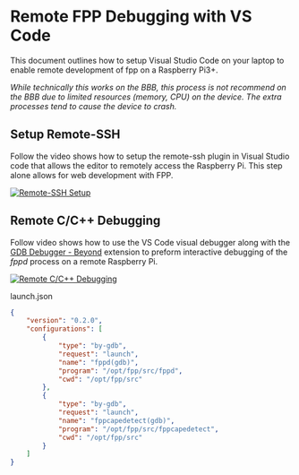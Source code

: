 # Remote FPP Debugging with VS Code
This document outlines how to setup Visual Studio Code on your laptop
to enable remote development of fpp on a Raspberry Pi3+.

_While technically this works on the BBB, this process is not recommend on the BBB due to limited resources (memory, CPU)
on the device. The extra processes tend to cause the device to crash._ 

## Setup Remote-SSH
Follow the video shows how to setup the remote-ssh plugin in Visual Studio
code that allows the editor to remotely access the Raspberry Pi.  This step
alone allows for web development with FPP.

[![Remote-SSH Setup](https://img.youtube.com/vi/h2MhkFKUOow/0.jpg)](https://www.youtube.com/watch?v=h2MhkFKUOow)

## Remote C/C++ Debugging 
Follow video shows how to use the VS Code visual debugger along with the
[GDB Debugger - Beyond](https://marketplace.visualstudio.com/items?itemName=coolchyni.beyond-debug) extension
to preform interactive debugging of the *fppd* process on a remote
Raspberry Pi. 

[![Remote C/C++ Debugging](https://img.youtube.com/vi/bix6WzRrbEQ/0.jpg)](https://www.youtube.com/watch?v=bix6WzRrbEQ) 

launch.json
```json
{
    "version": "0.2.0",
    "configurations": [
        {
            "type": "by-gdb",
            "request": "launch",
            "name": "fppd(gdb)",
            "program": "/opt/fpp/src/fppd",
            "cwd": "/opt/fpp/src"
        },
        {
            "type": "by-gdb",
            "request": "launch",
            "name": "fppcapedetect(gdb)",
            "program": "/opt/fpp/src/fppcapedetect",
            "cwd": "/opt/fpp/src"
        }
    ]
}
```
